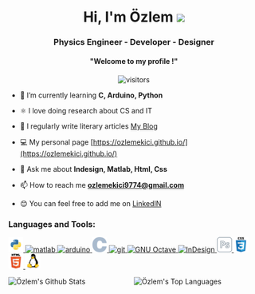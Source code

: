 <h1 align="center">Hi, I'm Özlem <a href="https://www.gautamkrishnar.com/"><img src="https://media.giphy.com/media/hvRJCLFzcasrR4ia7z/giphy.gif" width="25px"></a> </h1> 
<h3 align="center">Physics Engineer - Developer - Designer</h3>

<p><h4 align="center"><b>"Welcome to my profile !"</b></h4></p>
<p align="center"><img align="center" alt="visitors" src="https://gpvc.arturio.dev/ozlemekici" /></p>


- 🌱 I’m currently learning **C, Arduino, Python**

- ⚛️ I love doing research about CS and IT

- 📝 I regularly write literary articles [My Blog](https://www.levlaninnotdefteri.com/) 

- 💻 My personal page [https://ozlemekici.github.io/](https://ozlemekici.github.io/)

- 💬 Ask me about **Indesign, Matlab, Html, Css**

- 📫 How to reach me **ozlemekici9774@gmail.com**

- 😊 You can feel free to add me on [LinkedIN](https://linkedin.com/in/ozlemekici)

<h3 align="left">Languages and Tools:</h3>
<a href="https://www.python.org/" target="_blank"> <img src="https://raw.githubusercontent.com/github/explore/80688e429a7d4ef2fca1e82350fe8e3517d3494d/topics/python/python.png" alt="python" width="30" height="30"/> </a>
<a href="https://www.mathworks.com/" target="_blank"> <img src="https://upload.wikimedia.org/wikipedia/commons/2/21/Matlab_Logo.png" alt="matlab" width="30" height="30"/> </a>
<a href="https://www.arduino.cc/" target="_blank"> <img src="https://cdn.worldvectorlogo.com/logos/arduino-1.svg" alt="arduino" width="30" height="30"/> </a>
<a href="https://www.cprogramming.com/" target="_blank"> <img src="https://raw.githubusercontent.com/devicons/devicon/master/icons/c/c-original.svg" alt="C" width="30" height="30"/> </a>
<a href="https://git-scm.com/" target="_blank"> <img src="https://www.vectorlogo.zone/logos/git-scm/git-scm-icon.svg" alt="git" width="30" height="30"/> </a>
<a href="https://www.gnu.org/software/octave/index" target="_blank"> <img src="https://upload.wikimedia.org/wikipedia/commons/6/6a/Gnu-octave-logo.svg" alt="GNU Octave" width="30" height="30"/> </a>
<a href="https://www.adobe.com/products/indesign.html" target="_blank"> <img src="https://upload.wikimedia.org/wikipedia/commons/4/48/Adobe_InDesign_CC_icon.svg" alt="InDesign" width="30" height="30"/> </a>
<a href="https://www.photoshop.com/en" target="_blank"> <img src="https://raw.githubusercontent.com/devicons/devicon/master/icons/photoshop/photoshop-line.svg" alt="photoshop" width="30" height="30"/> </a>
<a href="https://www.w3schools.com/css/" target="_blank"> <img src="https://raw.githubusercontent.com/devicons/devicon/master/icons/css3/css3-original-wordmark.svg" alt="css3" width="30" height="30"/> </a> 
<a href="https://www.w3.org/html/" target="_blank"> <img src="https://raw.githubusercontent.com/devicons/devicon/master/icons/html5/html5-original-wordmark.svg" alt="html5" width="30" height="30"/> </a>  
<a href="https://www.linux.org/" target="_blank"> <img src="https://raw.githubusercontent.com/devicons/devicon/master/icons/linux/linux-original.svg" alt="linux" width="30" height="30"/> </a> 
</p>

<img align="left" src="https://github-readme-stats.vercel.app/api?username=ozlemekici&show_icons=true&theme=dark&locale=en" alt="Özlem's Github Stats" width="50%">
  
<img src="https://github-readme-stats.vercel.app/api/top-langs?username=ozlemekici&show_icons=true&theme=radical&locale=en&layout=compact" alt="Özlem's Top Languages">

